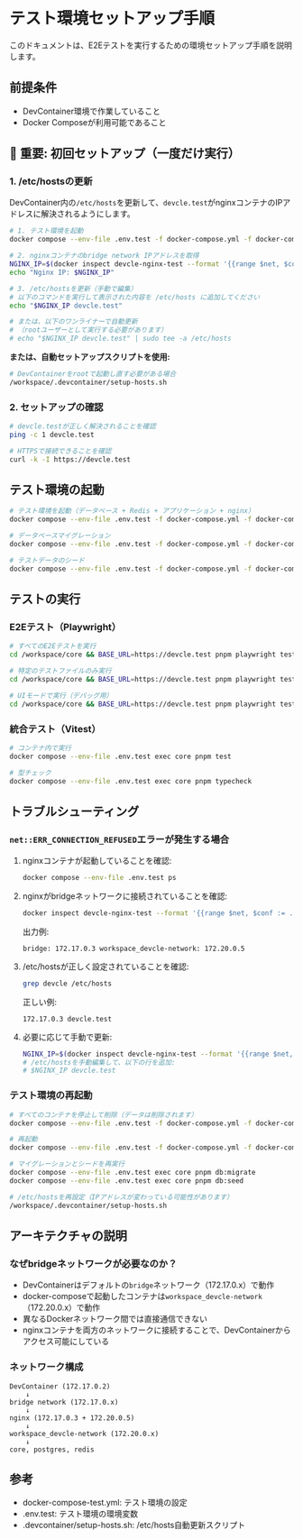 # テスト環境セットアップ手順

このドキュメントは、E2Eテストを実行するための環境セットアップ手順を説明します。

## 前提条件

- DevContainer環境で作業していること
- Docker Composeが利用可能であること

## 🚨 重要: 初回セットアップ（一度だけ実行）

### 1. /etc/hostsの更新

DevContainer内の`/etc/hosts`を更新して、`devcle.test`がnginxコンテナのIPアドレスに解決されるようにします。

```bash
# 1. テスト環境を起動
docker compose --env-file .env.test -f docker-compose.yml -f docker-compose-test.yml up -d

# 2. nginxコンテナのbridge network IPアドレスを取得
NGINX_IP=$(docker inspect devcle-nginx-test --format '{{range $net, $conf := .NetworkSettings.Networks}}{{if eq $net "bridge"}}{{$conf.IPAddress}}{{end}}{{end}}')
echo "Nginx IP: $NGINX_IP"

# 3. /etc/hostsを更新（手動で編集）
# 以下のコマンドを実行して表示された内容を /etc/hosts に追加してください
echo "$NGINX_IP devcle.test"

# または、以下のワンライナーで自動更新
# （rootユーザーとして実行する必要があります）
# echo "$NGINX_IP devcle.test" | sudo tee -a /etc/hosts
```

**または、自動セットアップスクリプトを使用:**

```bash
# DevContainerをrootで起動し直す必要がある場合
/workspace/.devcontainer/setup-hosts.sh
```

### 2. セットアップの確認

```bash
# devcle.testが正しく解決されることを確認
ping -c 1 devcle.test

# HTTPSで接続できることを確認
curl -k -I https://devcle.test
```

## テスト環境の起動

```bash
# テスト環境を起動（データベース + Redis + アプリケーション + nginx）
docker compose --env-file .env.test -f docker-compose.yml -f docker-compose-test.yml up -d

# データベースマイグレーション
docker compose --env-file .env.test -f docker-compose.yml -f docker-compose-test.yml exec core pnpm db:migrate

# テストデータのシード
docker compose --env-file .env.test -f docker-compose.yml -f docker-compose-test.yml exec core pnpm db:seed
```

## テストの実行

### E2Eテスト（Playwright）

```bash
# すべてのE2Eテストを実行
cd /workspace/core && BASE_URL=https://devcle.test pnpm playwright test --reporter=list

# 特定のテストファイルのみ実行
cd /workspace/core && BASE_URL=https://devcle.test pnpm playwright test e2e/auth.spec.ts

# UIモードで実行（デバッグ用）
cd /workspace/core && BASE_URL=https://devcle.test pnpm playwright test --ui
```

### 統合テスト（Vitest）

```bash
# コンテナ内で実行
docker compose --env-file .env.test exec core pnpm test

# 型チェック
docker compose --env-file .env.test exec core pnpm typecheck
```

## トラブルシューティング

### `net::ERR_CONNECTION_REFUSED`エラーが発生する場合

1. nginxコンテナが起動していることを確認:
   ```bash
   docker compose --env-file .env.test ps
   ```

2. nginxがbridgeネットワークに接続されていることを確認:
   ```bash
   docker inspect devcle-nginx-test --format '{{range $net, $conf := .NetworkSettings.Networks}}{{$net}}: {{$conf.IPAddress}} {{end}}'
   ```

   出力例:
   ```
   bridge: 172.17.0.3 workspace_devcle-network: 172.20.0.5
   ```

3. /etc/hostsが正しく設定されていることを確認:
   ```bash
   grep devcle /etc/hosts
   ```

   正しい例:
   ```
   172.17.0.3 devcle.test
   ```

4. 必要に応じて手動で更新:
   ```bash
   NGINX_IP=$(docker inspect devcle-nginx-test --format '{{range $net, $conf := .NetworkSettings.Networks}}{{if eq $net "bridge"}}{{$conf.IPAddress}}{{end}}{{end}}')
   # /etc/hostsを手動編集して、以下の行を追加:
   # $NGINX_IP devcle.test
   ```

### テスト環境の再起動

```bash
# すべてのコンテナを停止して削除（データは削除されます）
docker compose --env-file .env.test -f docker-compose.yml -f docker-compose-test.yml down -v

# 再起動
docker compose --env-file .env.test -f docker-compose.yml -f docker-compose-test.yml up -d

# マイグレーションとシードを再実行
docker compose --env-file .env.test exec core pnpm db:migrate
docker compose --env-file .env.test exec core pnpm db:seed

# /etc/hostsを再設定（IPアドレスが変わっている可能性があります）
/workspace/.devcontainer/setup-hosts.sh
```

## アーキテクチャの説明

### なぜbridgeネットワークが必要なのか？

- DevContainerはデフォルトの`bridge`ネットワーク（172.17.0.x）で動作
- docker-composeで起動したコンテナは`workspace_devcle-network`（172.20.0.x）で動作
- 異なるDockerネットワーク間では直接通信できない
- nginxコンテナを両方のネットワークに接続することで、DevContainerからアクセス可能にしている

### ネットワーク構成

```
DevContainer (172.17.0.2)
    ↓
bridge network (172.17.0.x)
    ↓
nginx (172.17.0.3 + 172.20.0.5)
    ↓
workspace_devcle-network (172.20.0.x)
    ↓
core, postgres, redis
```

## 参考

- docker-compose-test.yml: テスト環境の設定
- .env.test: テスト環境の環境変数
- .devcontainer/setup-hosts.sh: /etc/hosts自動更新スクリプト

